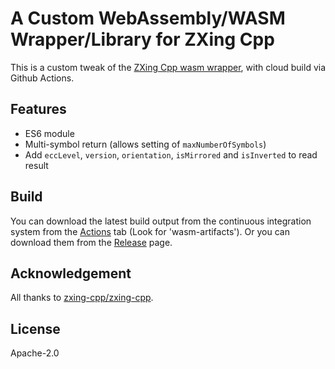 # A Custom WebAssembly/WASM Wrapper/Library for ZXing Cpp

This is a custom tweak of the [ZXing Cpp wasm wrapper](https://github.com/zxing-cpp/zxing-cpp/tree/master/wrappers/wasm), with cloud build via Github Actions.

## Features

- ES6 module
- Multi-symbol return (allows setting of `maxNumberOfSymbols`)
- Add `eccLevel`, `version`, `orientation`, `isMirrored` and `isInverted` to read result

## Build

You can download the latest build output from the continuous integration system from the [Actions](https://github.com/Sec-ant/zxing-wasm-build/actions/workflows/ci.yml) tab (Look for 'wasm-artifacts'). Or you can download them from the [Release](https://github.com/Sec-ant/zxing-wasm-build/releases) page.

## Acknowledgement

All thanks to [zxing-cpp/zxing-cpp](https://github.com/zxing-cpp/zxing-cpp).

## License

Apache-2.0
